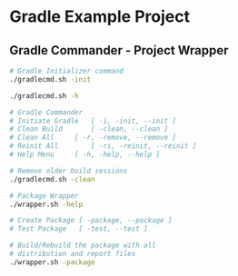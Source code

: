 # Gradle Example Project

## Gradle Commander - Project Wrapper

``` sh
# Gradle Initializer command
./gradlecmd.sh -init

```

``` sh
./gradlecmd.sh -h

# Gradle Commander
# Initiate Gradle	[ -i, -init, --init ]
# Clean Build		[ -clean, --clean ]
# Clean All		[ -r, -remove, --remove ]
# Reinit All		[ -ri, -reinit, --reinit ]
# Help Menu		[ -h, -help, --help ]
```

``` sh
# Remove older build sessions
./gradlecmd.sh -clean 
```

``` sh
# Package Wrapper
./wrapper.sh -help

# Create Package [ -package, --package ]
# Test Package	 [ -test, --test ]
```

``` sh
# Build/Rebuild the package with all 
# distribution and report files
./wrapper.sh -package
```
